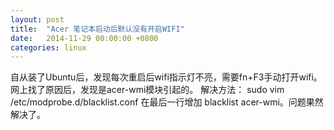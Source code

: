 ```yaml
---
layout: post
title:  "Acer 笔记本启动后默认没有开启WIFI"
date:   2014-11-29 00:00:00 +0800
categories: linux
---
```

自从装了Ubuntu后，发现每次重启后wifi指示灯不亮，需要fn+F3手动打开wifi。网上找了原因后，发现是acer-wmi模块引起的。
解决方法：
sudo vim /etc/modprobe.d/blacklist.conf 在最后一行增加 blacklist acer-wmi。问题果然解决了。

